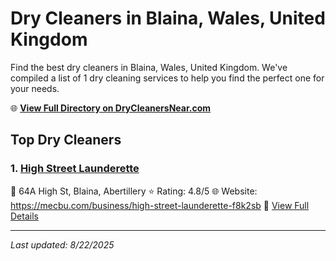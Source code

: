 # Dry Cleaners in Blaina, Wales, United Kingdom

Find the best dry cleaners in Blaina, Wales, United Kingdom. We've compiled a list of 1 dry cleaning services to help you find the perfect one for your needs.

🌐 **[View Full Directory on DryCleanersNear.com](https://drycleanersnear.com/city/United%20Kingdom/Wales/Blaina)**

## Top Dry Cleaners

### 1. [High Street Launderette](https://drycleanersnear.com/dryCleaner/68a52c815ea1ca1ba63a4fcc/high-street-launderette)
📍 64A High St, Blaina, Abertillery
⭐ Rating: 4.8/5
🌐 Website: https://mecbu.com/business/high-street-launderette-f8k2sb
🔗 [View Full Details](https://drycleanersnear.com/dryCleaner/68a52c815ea1ca1ba63a4fcc/high-street-launderette)


---

*Last updated: 8/22/2025*

